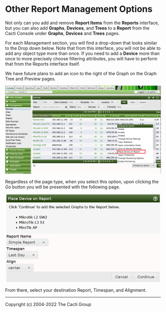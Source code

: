 # Other Report Management Options

Not only can you add and remove **Report Items** from the **Reports** interface,
but you can also add **Graphs**, **Devices**, and **Trees** to a **Report** from
the Cacti Console under **Graphs**, **Devices** and **Trees** pages.

For each Management section, you will find a drop-down that looks similar to the
Drop down below.  Note that from this interface, you will not be able to add any
object type more than once.  If you need to add a **Device** more than once to
more precisely choose filtering attributes, you will have to perform that from
the Reports interface itself.

We have future plans to add an icon to the right of the Graph on the Graph Tree and
Preview pages.

![Report Other Options Device Page](images/reports-other-options-device-page.png)

Regardless of the page type, when you select this option, upon clicking the *Go* button you will be presented with the following page.

![Report Other Options Add Menu](images/reports-other-options-device-add.png)

From there, select your destination Report, Timespan, and Alignment.

---
<copy>Copyright (c) 2004-2022 The Cacti Group</copy>
